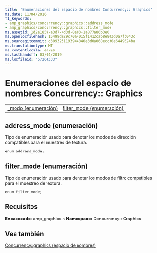 ```yaml
---
title: 'Enumeraciones del espacio de nombres Concurrency:: Graphics'
ms.date: 11/04/2016
f1_keywords:
- amp_graphics/concurrency::graphics::address_mode
- amp_graphics/concurrency::graphics::filter_mode
ms.assetid: 1d2e1859-a3d7-4d3d-8e03-1a877a86b3e0
ms.openlocfilehash: 15499de29c70a4015f1412cab8e803d0a7fb043c
ms.sourcegitcommit: c3093251193944840e3d0a068ecc30e6449624ba
ms.translationtype: MT
ms.contentlocale: es-ES
ms.lasthandoff: 03/04/2019
ms.locfileid: "57264333"
---
```

# <a name="concurrencygraphics-namespace-enums"></a>Enumeraciones del espacio de nombres Concurrency:: Graphics

|||
|-|-|
|[_modo (enumeración)](#address_mode)|[filter_mode (enumeración)](#filter_mode)|

##  <a name="address_mode"></a>  address_mode (enumeración)

Tipo de enumeración usado para denotar los modos de dirección compatibles para el muestreo de textura.

```
enum address_mode;
```

##  <a name="filter_mode"></a>  filter_mode (enumeración)

Tipo de enumeración usado para denotar los modos de filtro compatibles para el muestreo de textura.

```
enum filter_mode;
```

## <a name="requirements"></a>Requisitos

**Encabezado:** amp_graphics.h **Namespace:** Concurrency:: Graphics

## <a name="see-also"></a>Vea también

[Concurrency::graphics (espacio de nombres)](concurrency-graphics-namespace.md)
